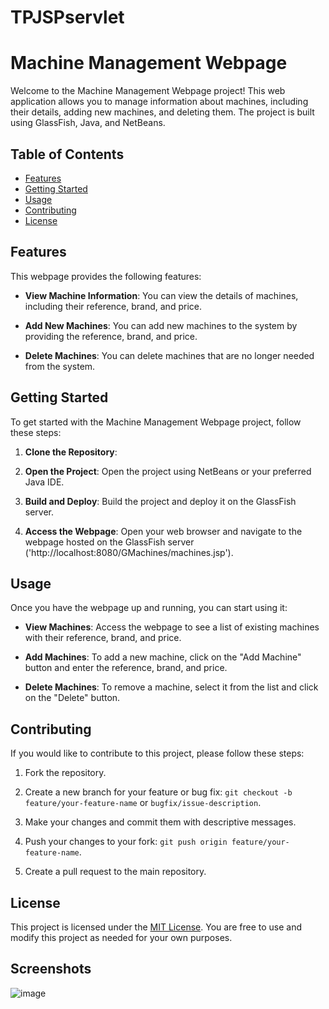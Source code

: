 # TPJSPservlet
# Machine Management Webpage

Welcome to the Machine Management Webpage project! This web application allows you to manage information about machines, including their details, adding new machines, and deleting them. The project is built using GlassFish, Java, and NetBeans.

## Table of Contents
- [Features](#features)
- [Getting Started](#getting-started)
- [Usage](#usage)
- [Contributing](#contributing)
- [License](#license)

## Features

This webpage provides the following features:

- **View Machine Information**: You can view the details of machines, including their reference, brand, and price.

- **Add New Machines**: You can add new machines to the system by providing the reference, brand, and price.

- **Delete Machines**: You can delete machines that are no longer needed from the system.

## Getting Started

To get started with the Machine Management Webpage project, follow these steps:

1. **Clone the Repository**:

2. **Open the Project**:
Open the project using NetBeans or your preferred Java IDE.

3. **Build and Deploy**:
Build the project and deploy it on the GlassFish server.

4. **Access the Webpage**:
Open your web browser and navigate to the webpage hosted on the GlassFish server ('http://localhost:8080/GMachines/machines.jsp').

## Usage

Once you have the webpage up and running, you can start using it:

- **View Machines**: Access the webpage to see a list of existing machines with their reference, brand, and price.

- **Add Machines**: To add a new machine, click on the "Add Machine" button and enter the reference, brand, and price.

- **Delete Machines**: To remove a machine, select it from the list and click on the "Delete" button.

## Contributing

If you would like to contribute to this project, please follow these steps:

1. Fork the repository.

2. Create a new branch for your feature or bug fix: `git checkout -b feature/your-feature-name` or `bugfix/issue-description`.

3. Make your changes and commit them with descriptive messages.

4. Push your changes to your fork: `git push origin feature/your-feature-name`.

5. Create a pull request to the main repository.

## License

This project is licensed under the [MIT License](LICENSE). You are free to use and modify this project as needed for your own purposes.
## Screenshots
![image](https://github.com/BAJEDDI/TPJSPservlet/assets/147507670/b3e6a63f-651f-42c5-8709-ded9de787c1f)

